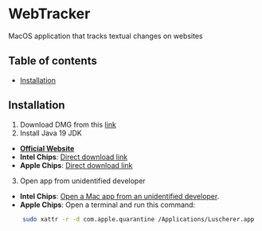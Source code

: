 # WebTracker
MacOS application that tracks textual changes on websites

## Table of contents
- [Installation](#installation)

## Installation

1. Download DMG from this [link]()
2. Install Java 19 JDK
- [**Official Website**](https://www.oracle.com/java/technologies/downloads/#jdk19-mac)
- **Intel Chips**: [Direct download link](https://download.oracle.com/java/19/latest/jdk-19_macos-x64_bin.dmg)
- **Apple Chips**: [Direct download link](https://download.oracle.com/java/19/latest/jdk-19_macos-aarch64_bin.dmg)
3. Open app from unidentified developer
- **Intel Chips**: [Open a Mac app from an unidentified developer](https://support.apple.com/guide/mac-help/open-a-mac-app-from-an-unidentified-developer-mh40616/mac).
- **Apple Chips**: Open a terminal and run this command:
```bash
    sudo xattr -r -d com.apple.quarantine /Applications/Luscherer.app
```
